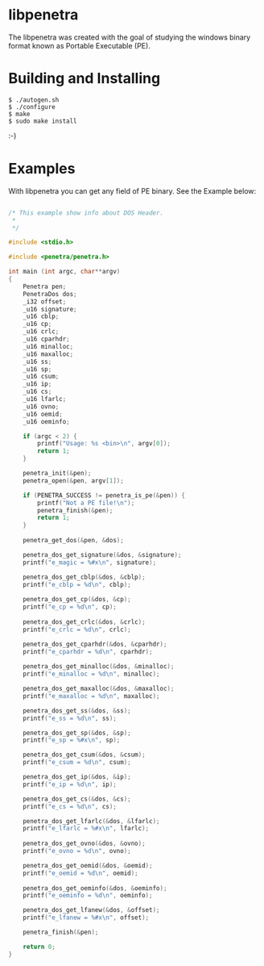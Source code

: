 libpenetra
==========

The libpenetra was created with the goal of studying the windows binary format
known as Portable Executable (PE).


Building and Installing
=======================

    $ ./autogen.sh
    $ ./configure
    $ make
    $ sudo make install

:-)

Examples
==========

With libpenetra you can get any field of PE binary. See the Example below:

```c

/* This example show info about DOS Header.
 *
 */

#include <stdio.h>

#include <penetra/penetra.h>

int main (int argc, char**argv)
{	
	Penetra pen;
	PenetraDos dos;
	_i32 offset;
	_u16 signature;
	_u16 cblp;
	_u16 cp;
	_u16 crlc;
	_u16 cparhdr;
	_u16 minalloc;
	_u16 maxalloc;
	_u16 ss;
	_u16 sp;
	_u16 csum;
	_u16 ip;
	_u16 cs;
	_u16 lfarlc;
	_u16 ovno;
	_u16 oemid;
	_u16 oeminfo;

	if (argc < 2) {
		printf("Usage: %s <bin>\n", argv[0]);
		return 1;
	}

	penetra_init(&pen);
	penetra_open(&pen, argv[1]);

	if (PENETRA_SUCCESS != penetra_is_pe(&pen)) {
		printf("Not a PE file!\n");
		penetra_finish(&pen);
		return 1;
	}
	
	penetra_get_dos(&pen, &dos);

	penetra_dos_get_signature(&dos, &signature);
	printf("e_magic = %#x\n", signature);

	penetra_dos_get_cblp(&dos, &cblp);
	printf("e_cblp = %d\n", cblp);
	
	penetra_dos_get_cp(&dos, &cp);
	printf("e_cp = %d\n", cp);
	
	penetra_dos_get_crlc(&dos, &crlc);
	printf("e_crlc = %d\n", crlc);

	penetra_dos_get_cparhdr(&dos, &cparhdr);
	printf("e_cparhdr = %d\n", cparhdr);
	
	penetra_dos_get_minalloc(&dos, &minalloc);
	printf("e_minalloc = %d\n", minalloc);

	penetra_dos_get_maxalloc(&dos, &maxalloc);
	printf("e_maxalloc = %d\n", maxalloc);

	penetra_dos_get_ss(&dos, &ss);
	printf("e_ss = %d\n", ss);

	penetra_dos_get_sp(&dos, &sp);
	printf("e_sp = %#x\n", sp);

	penetra_dos_get_csum(&dos, &csum);
	printf("e_csum = %d\n", csum);

	penetra_dos_get_ip(&dos, &ip);
	printf("e_ip = %d\n", ip);

	penetra_dos_get_cs(&dos, &cs);
	printf("e_cs = %d\n", cs);

	penetra_dos_get_lfarlc(&dos, &lfarlc);
	printf("e_lfarlc = %#x\n", lfarlc);
	
	penetra_dos_get_ovno(&dos, &ovno);
	printf("e_ovno = %d\n", ovno);

	penetra_dos_get_oemid(&dos, &oemid);
	printf("e_oemid = %d\n", oemid);
	
	penetra_dos_get_oeminfo(&dos, &oeminfo);
	printf("e_oeminfo = %d\n", oeminfo);

	penetra_dos_get_lfanew(&dos, &offset);
	printf("e_lfanew = %#x\n", offset);

	penetra_finish(&pen);

	return 0;
}

```
